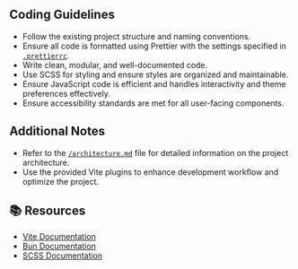 <!-- markdownlint-disable first-line-h1 -->

## Coding Guidelines

- Follow the existing project structure and naming conventions.
- Ensure all code is formatted using Prettier with the settings specified in [`.prettierrc`](/.prettierrc).
- Write clean, modular, and well-documented code.
- Use SCSS for styling and ensure styles are organized and maintainable.
- Ensure JavaScript code is efficient and handles interactivity and theme preferences effectively.
- Ensure accessibility standards are met for all user-facing components.

## Additional Notes

- Refer to the [`/architecture.md`](/architecture.md) file for detailed information on the project architecture.
- Use the provided Vite plugins to enhance development workflow and optimize the project.

## 📚 Resources

- [Vite Documentation](https://vitejs.dev/)
- [Bun Documentation](https://bun.sh/docs)
- [SCSS Documentation](https://sass-lang.com/documentation)
